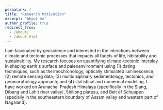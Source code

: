 ```yaml
---
permalink: /
title: "Research Motivation"
excerpt: "About me"
author_profile: true
redirect_from: 
  - /about/
  - /about.html
---
```


I am fascinated by geoscience and interested in the interctions between climate and tectonic processes that impacts all facets of life, hibitability and sustainability. My research focuses on quantifying climate-tectonic interplay in shaping earth's surface and paleoenvironment using (1) dating techniques, such as thermochronology, optically stimulated luminescence; (2) remote sensing data; (3) multidisiplinary sedimentology, tectonics, and geomorphology approach; and (4) statistical and numerical modeling. I have worked on Arunachal Pradesh Himalaya (specifically in the Siang, Dibang and Lohit river valley), Shillong plateau, and Belt of Schuppen (specially in the southeastern boundary of Assam valley and western part of Nagaland). 



